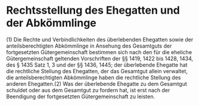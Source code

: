 # Rechtsstellung des Ehegatten und der Abkömmlinge

(1) Die Rechte und Verbindlichkeiten des überlebenden Ehegatten sowie der anteilsberechtigten Abkömmlinge in Ansehung des Gesamtguts der fortgesetzten Gütergemeinschaft bestimmen sich nach den für die eheliche Gütergemeinschaft geltenden Vorschriften der §§ 1419, 1422 bis 1428, 1434, des § 1435 Satz 1, 3 und der §§ 1436, 1445; der überlebende Ehegatte hat die rechtliche Stellung des Ehegatten, der das Gesamtgut allein verwaltet, die anteilsberechtigten Abkömmlinge haben die rechtliche Stellung des anderen Ehegatten.(2) Was der überlebende Ehegatte zu dem Gesamtgut schuldet oder aus dem Gesamtgut zu fordern hat, ist erst nach der Beendigung der fortgesetzten Gütergemeinschaft zu leisten. 

